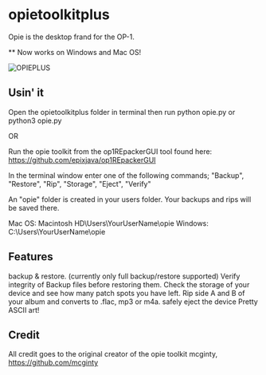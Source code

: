 # opietoolkitplus

Opie is the desktop frand for the OP-1. 

** Now works on Windows and Mac OS! 


![OPIEPLUS](https://github.com/epixjava/opietoolkitplus/blob/opie.png)


## Usin' it

Open the opietoolkitplus folder in terminal 
then run python opie.py or python3 opie.py 

OR 

Run the opie toolkit from the op1REpackerGUI tool found here: https://github.com/epixjava/op1REpackerGUI

In the terminal window 
enter one of the following commands; 
"Backup",
"Restore", 
"Rip",
"Storage",
"Eject",
"Verify"

An "opie" folder is created in your users folder. Your backups and rips will be saved there.

Mac OS: Macintosh HD\Users\YourUserName\opie
Windows: C:\Users\YourUserName\opie

## Features
backup & restore. (currently only full backup/restore supported)
Verify integrity of Backup files before restoring them. 
Check the storage of your device and see how many patch spots you have left.
Rip side A and B of your album and converts to .flac, mp3 or m4a. 
safely eject the device 
Pretty ASCII art!


## Credit 
All credit goes to the original creator of the opie toolkit 
mcginty, 
https://github.com/mcginty
